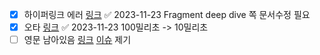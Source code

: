 - [x] 하이퍼링크 에러 [링크](https://ko.react.dev/reference/react/Fragment) ✅ 2023-11-23
	Fragment deep dive 쪽 문서수정 필요
- [x] 오타 [링크](https://ko.react.dev/learn/referencing-values-with-refs) ✅ 2023-11-23
	100밀리초 -> 10밀리초
- [ ] 영문 남아있음 [링크](https://ko.react.dev/learn/render-and-commit)
	[이슈](https://github.com/reactjs/ko.react.dev/issues/831) 제기